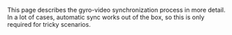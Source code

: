 This page describes the gyro-video synchronization process in more detail. In a lot of cases, automatic sync works out of the box, so this is only required for tricky scenarios.

